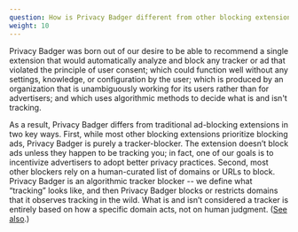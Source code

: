 ```yaml
---
question: How is Privacy Badger different from other blocking extensions?
weight: 10
---
```


Privacy Badger was born out of our desire to be able to recommend a single extension that would automatically analyze and block any tracker or ad that violated the principle of user consent; which could function well without any settings, knowledge, or configuration by the user; which is produced by an organization that is unambiguously working for its users rather than for advertisers; and which uses algorithmic methods to decide what is and isn't tracking.

As a result, Privacy Badger differs from traditional ad-blocking extensions in two key ways. First, while most other blocking extensions prioritize blocking ads, Privacy Badger is purely a tracker-blocker. The extension doesn’t block ads unless they happen to be tracking you; in fact, one of our goals is to incentivize advertisers to adopt better privacy practices. Second, most other blockers rely on a human-curated list of domains or URLs to block. Privacy Badger is an algorithmic tracker blocker -- we define what “tracking” looks like, and then Privacy Badger blocks or restricts domains that it observes tracking in the wild. What is and isn’t considered a tracker is entirely based on how a specific domain acts, not on human judgment. ([See also](#Is-Privacy-Badger-compatible-with-other-extensions%2c-including-other-adblockers).)
